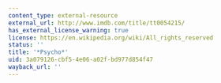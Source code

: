 ```yaml
---
content_type: external-resource
external_url: http://www.imdb.com/title/tt0054215/
has_external_license_warning: true
license: https://en.wikipedia.org/wiki/All_rights_reserved
status: ''
title: '*Psycho*'
uid: 3a079126-cbf5-4e06-a02f-bd977d854f47
wayback_url: ''
---
```

